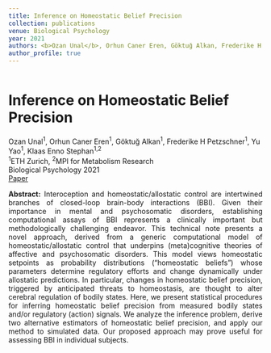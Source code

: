 ```yaml
---
title: Inference on Homeostatic Belief Precision
collection: publications
venue: Biological Psychology
year: 2021
authors: <b>Ozan Unal</b>, Orhun Caner Eren, Göktuğ Alkan, Frederike H Petzschner, Yu Yao, Klaas Enno Stephan
author_profile: true
---
```

<head>
  <link rel="stylesheet" href="/assets/css/bulma.min.css">
  <link rel="stylesheet" href="/assets/css/bulma-carousel.min.css">
  <link rel="stylesheet" href="/assets/css/bulma-slider.min.css">
  <link rel="stylesheet" href="/assets/css/fontawesome.all.min.css">
  <link rel="stylesheet"
  href="https://cdn.jsdelivr.net/gh/jpswalsh/academicons@1/css/academicons.min.css">
  <link rel="stylesheet" href="/assets/css/index.css">
</head>
<div class="hero-body">
    <div class="container is-max-desktop">
        <div class="columns is-centered">
        <div class="column has-text-centered">
            <h1 class="title is-3 publication-title">Inference on Homeostatic Belief Precision</h1>
            <div class="is-size-6 publication-authors">
                <span class="author-block">
                    Ozan Unal<sup>1</sup>, Orhun Caner Eren<sup>1</sup>, Göktuğ Alkan<sup>1</sup>, Frederike H Petzschner<sup>1</sup>, Yu Yao<sup>1</sup>, Klaas Enno Stephan<sup>1,2</sup>
                </span>
            </div>
            <div class="is-size-6 publication-authors">
                <span class="author-block"><sup>1</sup>ETH Zurich, <sup>2</sup>MPI for Metabolism Research <br> Biological Psychology 2021</span>
            </div>
            <div class="column has-text-centered">
                <div class="publication-links">
                    <span class="link-block">
                        <a href="https://arxiv.org/abs/2309.04561" target="_blank"
                        class="external-link button is-normal is-rounded is-dark">
                            <span>Paper</span>
                        </a>
                    </span>
                </div>
            </div>
        </div>     
    </div>
</div>
<p style="text-align: justify;"><b>Abstract:</b> Interoception and homeostatic/allostatic control are intertwined branches of closed-loop brain-body interactions (BBI). Given their importance in mental and psychosomatic disorders, establishing computational assays of BBI represents a clinically important but methodologically challenging endeavor. This technical note presents a novel approach, derived from a generic computational model of homeostatic/allostatic control that underpins (meta)cognitive theories of affective and psychosomatic disorders. This model views homeostatic setpoints as probability distributions (“homeostatic beliefs”) whose parameters determine regulatory efforts and change dynamically under allostatic predictions. In particular, changes in homeostatic belief precision, triggered by anticipated threats to homeostasis, are thought to alter cerebral regulation of bodily states. Here, we present statistical procedures for inferring homeostatic belief precision from measured bodily states and/or regulatory (action) signals. We analyze the inference problem, derive two alternative estimators of homeostatic belief precision, and apply our method to simulated data. Our proposed approach may prove useful for assessing BBI in individual subjects.